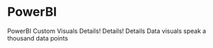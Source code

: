 # PowerBI
PowerBI Custom Visuals
Details! Details! Details
Data visuals speak a thousand data points
